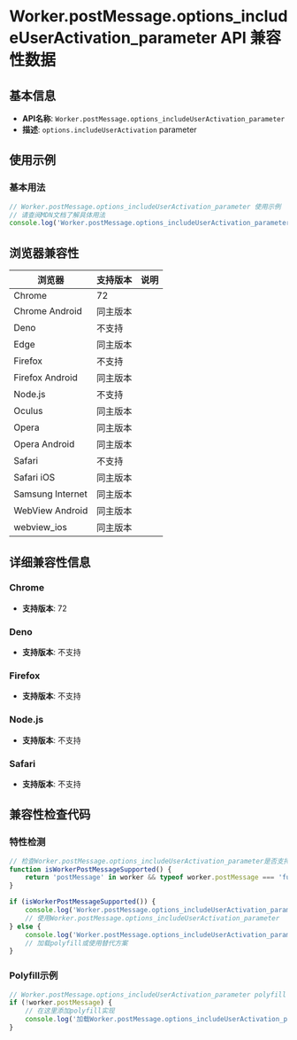 # Worker.postMessage.options_includeUserActivation_parameter API 兼容性数据

## 基本信息

- **API名称**: `Worker.postMessage.options_includeUserActivation_parameter`
- **描述**: `options.includeUserActivation` parameter

## 使用示例

### 基本用法

```javascript
// Worker.postMessage.options_includeUserActivation_parameter 使用示例
// 请查阅MDN文档了解具体用法
console.log('Worker.postMessage.options_includeUserActivation_parameter API');
```

## 浏览器兼容性

| 浏览器 | 支持版本 | 说明 |
|--------|----------|------|
| Chrome | 72 |  |
| Chrome Android | 同主版本 |  |
| Deno | 不支持 |  |
| Edge | 同主版本 |  |
| Firefox | 不支持 |  |
| Firefox Android | 同主版本 |  |
| Node.js | 不支持 |  |
| Oculus | 同主版本 |  |
| Opera | 同主版本 |  |
| Opera Android | 同主版本 |  |
| Safari | 不支持 |  |
| Safari iOS | 同主版本 |  |
| Samsung Internet | 同主版本 |  |
| WebView Android | 同主版本 |  |
| webview_ios | 同主版本 |  |

## 详细兼容性信息

### Chrome

- **支持版本**: 72

### Deno

- **支持版本**: 不支持

### Firefox

- **支持版本**: 不支持

### Node.js

- **支持版本**: 不支持

### Safari

- **支持版本**: 不支持

## 兼容性检查代码

### 特性检测

```javascript
// 检查Worker.postMessage.options_includeUserActivation_parameter是否支持
function isWorkerPostMessageSupported() {
    return 'postMessage' in worker && typeof worker.postMessage === 'function';
}

if (isWorkerPostMessageSupported()) {
    console.log('Worker.postMessage.options_includeUserActivation_parameter 支持');
    // 使用Worker.postMessage.options_includeUserActivation_parameter
} else {
    console.log('Worker.postMessage.options_includeUserActivation_parameter 不支持，需要polyfill');
    // 加载polyfill或使用替代方案
}
```

### Polyfill示例

```javascript
// Worker.postMessage.options_includeUserActivation_parameter polyfill
if (!worker.postMessage) {
    // 在这里添加polyfill实现
    console.log('加载Worker.postMessage.options_includeUserActivation_parameter polyfill');
}
```

